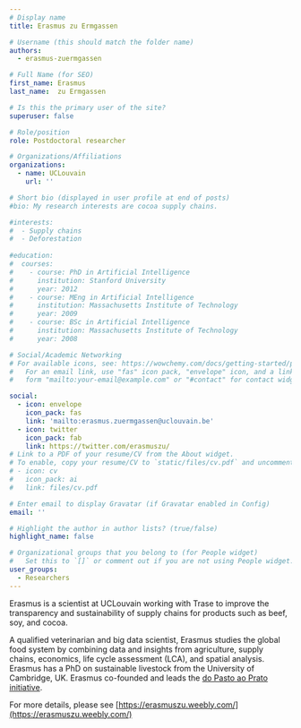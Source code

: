 ```yaml
---
# Display name
title: Erasmus zu Ermgassen

# Username (this should match the folder name)
authors:
  - erasmus-zuermgassen

# Full Name (for SEO)
first_name: Erasmus
last_name:  zu Ermgassen

# Is this the primary user of the site?
superuser: false

# Role/position
role: Postdoctoral researcher

# Organizations/Affiliations
organizations:
  - name: UCLouvain
    url: ''

# Short bio (displayed in user profile at end of posts)
#bio: My research interests are cocoa supply chains.

#interests:
#  - Supply chains
#  - Deforestation
 
#education:
#  courses:
#    - course: PhD in Artificial Intelligence
#      institution: Stanford University
#      year: 2012
#    - course: MEng in Artificial Intelligence
#      institution: Massachusetts Institute of Technology
#      year: 2009
#    - course: BSc in Artificial Intelligence
#      institution: Massachusetts Institute of Technology
#      year: 2008

# Social/Academic Networking
# For available icons, see: https://wowchemy.com/docs/getting-started/page-builder/#icons
#   For an email link, use "fas" icon pack, "envelope" icon, and a link in the
#   form "mailto:your-email@example.com" or "#contact" for contact widget.

social:
  - icon: envelope
    icon_pack: fas
    link: 'mailto:erasmus.zuermgassen@uclouvain.be'
  - icon: twitter
    icon_pack: fab
    link: https://twitter.com/erasmuszu/
# Link to a PDF of your resume/CV from the About widget.
# To enable, copy your resume/CV to `static/files/cv.pdf` and uncomment the lines below.
# - icon: cv
#   icon_pack: ai
#   link: files/cv.pdf

# Enter email to display Gravatar (if Gravatar enabled in Config)
email: ''

# Highlight the author in author lists? (true/false)
highlight_name: false

# Organizational groups that you belong to (for People widget)
#   Set this to `[]` or comment out if you are not using People widget.
user_groups:
  - Researchers
---
```


Erasmus is a scientist at UCLouvain working with Trase to improve the transparency and sustainability of supply chains for products such as beef, soy, and cocoa.

A qualified veterinarian and big data scientist, Erasmus studies the global food system by combining data and insights from agriculture, supply chains, economics, life cycle assessment (LCA), and spatial analysis. Erasmus has a PhD on sustainable livestock from the University of Cambridge, UK. Erasmus co-founded and leads the [do Pasto ao Prato initiative](https://www.dopastoaoprato.com.br/).

For more details, please see [https://erasmuszu.weebly.com/](https://erasmuszu.weebly.com/)